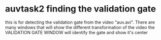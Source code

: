 # auvtask2 finding the validation gate


this is for detecting the validation gate from the video "auv.avi".
There are many windows that will show the different transformation of the video the VALIDATION GATE WINDOW will identify the gate and show it's center


